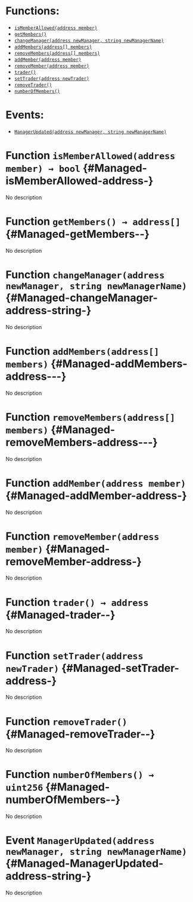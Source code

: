 

# Functions:
- [`isMemberAllowed(address member)`](#Managed-isMemberAllowed-address-)
- [`getMembers()`](#Managed-getMembers--)
- [`changeManager(address newManager, string newManagerName)`](#Managed-changeManager-address-string-)
- [`addMembers(address[] members)`](#Managed-addMembers-address---)
- [`removeMembers(address[] members)`](#Managed-removeMembers-address---)
- [`addMember(address member)`](#Managed-addMember-address-)
- [`removeMember(address member)`](#Managed-removeMember-address-)
- [`trader()`](#Managed-trader--)
- [`setTrader(address newTrader)`](#Managed-setTrader-address-)
- [`removeTrader()`](#Managed-removeTrader--)
- [`numberOfMembers()`](#Managed-numberOfMembers--)

# Events:
- [`ManagerUpdated(address newManager, string newManagerName)`](#Managed-ManagerUpdated-address-string-)

# Function `isMemberAllowed(address member) → bool` {#Managed-isMemberAllowed-address-}
No description
# Function `getMembers() → address[]` {#Managed-getMembers--}
No description
# Function `changeManager(address newManager, string newManagerName)` {#Managed-changeManager-address-string-}
No description
# Function `addMembers(address[] members)` {#Managed-addMembers-address---}
No description
# Function `removeMembers(address[] members)` {#Managed-removeMembers-address---}
No description
# Function `addMember(address member)` {#Managed-addMember-address-}
No description
# Function `removeMember(address member)` {#Managed-removeMember-address-}
No description
# Function `trader() → address` {#Managed-trader--}
No description
# Function `setTrader(address newTrader)` {#Managed-setTrader-address-}
No description
# Function `removeTrader()` {#Managed-removeTrader--}
No description
# Function `numberOfMembers() → uint256` {#Managed-numberOfMembers--}
No description

# Event `ManagerUpdated(address newManager, string newManagerName)` {#Managed-ManagerUpdated-address-string-}
No description
